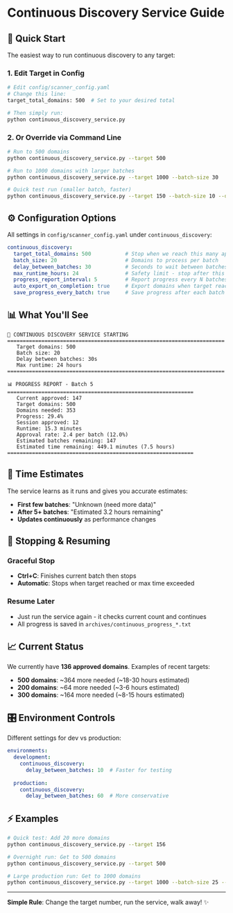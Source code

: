 # Continuous Discovery Service Guide

## 🚀 Quick Start

The easiest way to run continuous discovery to any target:

### 1. Edit Target in Config
```bash
# Edit config/scanner_config.yaml
# Change this line:
target_total_domains: 500  # Set to your desired total

# Then simply run:
python continuous_discovery_service.py
```

### 2. Or Override via Command Line
```bash
# Run to 500 domains
python continuous_discovery_service.py --target 500

# Run to 1000 domains with larger batches
python continuous_discovery_service.py --target 1000 --batch-size 30

# Quick test run (smaller batch, faster)
python continuous_discovery_service.py --target 150 --batch-size 10 --delay 10
```

## ⚙️ Configuration Options

All settings in `config/scanner_config.yaml` under `continuous_discovery`:

```yaml
continuous_discovery:
  target_total_domains: 500           # Stop when we reach this many approved domains
  batch_size: 20                      # Domains to process per batch
  delay_between_batches: 30           # Seconds to wait between batches
  max_runtime_hours: 24               # Safety limit - stop after this many hours
  progress_report_interval: 5         # Report progress every N batches
  auto_export_on_completion: true     # Export domains when target reached
  save_progress_every_batch: true     # Save progress after each batch
```

## 📊 What You'll See

```
🚀 CONTINUOUS DISCOVERY SERVICE STARTING
======================================================================
   Target domains: 500
   Batch size: 20
   Delay between batches: 30s
   Max runtime: 24 hours
======================================================================

📊 PROGRESS REPORT - Batch 5
============================================================
   Current approved: 147
   Target domains: 500
   Domains needed: 353
   Progress: 29.4%
   Session approved: 12
   Runtime: 15.3 minutes
   Approval rate: 2.4 per batch (12.0%)
   Estimated batches remaining: 147
   Estimated time remaining: 449.1 minutes (7.5 hours)
============================================================
```

## 🎯 Time Estimates

The service learns as it runs and gives you accurate estimates:
- **First few batches**: "Unknown (need more data)"
- **After 5+ batches**: "Estimated 3.2 hours remaining"
- **Updates continuously** as performance changes

## 🛑 Stopping & Resuming

### Graceful Stop
- **Ctrl+C**: Finishes current batch then stops
- **Automatic**: Stops when target reached or max time exceeded

### Resume Later
- Just run the service again - it checks current count and continues
- All progress is saved in `archives/continuous_progress_*.txt`

## 📈 Current Status

We currently have **136 approved domains**. Examples of recent targets:

- **500 domains**: ~364 more needed (~18-30 hours estimated)
- **200 domains**: ~64 more needed (~3-6 hours estimated)  
- **300 domains**: ~164 more needed (~8-15 hours estimated)

## 🎛️ Environment Controls

Different settings for dev vs production:

```yaml
environments:
  development:
    continuous_discovery:
      delay_between_batches: 10  # Faster for testing
  
  production:
    continuous_discovery:
      delay_between_batches: 60  # More conservative
```

## ⚡ Examples

```bash
# Quick test: Add 20 more domains
python continuous_discovery_service.py --target 156

# Overnight run: Get to 500 domains
python continuous_discovery_service.py --target 500

# Large production run: Get to 1000 domains
python continuous_discovery_service.py --target 1000 --batch-size 25 --delay 45 --max-hours 48
```

---

**Simple Rule**: Change the target number, run the service, walk away! ✨
